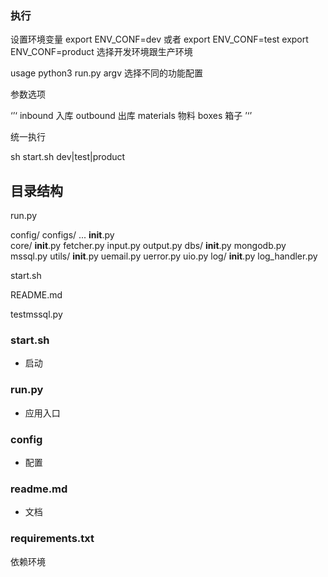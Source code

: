 ### 执行 ###
设置环境变量 export ENV_CONF=dev 或者     export ENV_CONF=test
             export ENV_CONF=product     选择开发环境跟生产环境

usage python3 run.py argv           选择不同的功能配置

参数选项

‘’‘
inbound 入库
outbound 出库
materials 物料
boxes 箱子
’‘’

统一执行

sh start.sh dev|test|product


## 目录结构 ##
run.py 

config/
       configs/
            ...
       __init__.py     
core/
     __init__.py
     fetcher.py
     input.py
     output.py
dbs/
    __init__.py
    mongodb.py
    mssql.py
utils/
      __init__.py
      uemail.py
      uerror.py
      uio.py
log/
    __init__.py
    log_handler.py

start.sh

README.md

testmssql.py



### start.sh ###
- 启动

### run.py ###
- 应用入口

### config ###
- 配置

### readme.md ###
- 文档

### requirements.txt ###
依赖环境


